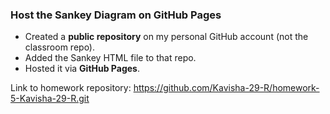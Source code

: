 ### Host the Sankey Diagram on GitHub Pages  
- Created a **public repository** on my personal GitHub account (not the classroom repo).  
- Added the Sankey HTML file to that repo.  
- Hosted it via **GitHub Pages**.

Link to homework repository: https://github.com/Kavisha-29-R/homework-5-Kavisha-29-R.git
